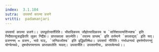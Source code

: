 ```yaml
---
index:  3.1.104
sutra:  उपसर्या काल्या प्रजने
vritti:  padamanjari
---
```


	उपसर्या काल्या प्रजने।। उपपूर्वात्सर्त्तेरिति। भौवादिकस्य जौहोत्यादिकस्य च `सर्त्तिशास्त्यर्त्तिभ्यश्च` इति निर्देशात्सूत्राद्वहिरपि लुका निर्द्देशः। प्राप्तकाला काल्येति। `तदस्य प्राप्तम्` इति वर्त्तमाने `कालाद्यत्` इति यत्। प्रजननम् = प्रजनः, भावे घञ्, `जनिवध्योश्च` इति वृद्धिप्रतिषेधः। उपसर्या गौरिति। गर्भाधानार्थ वृषभेणोपगन्तुं योग्येत्यर्थः, वृषभोपगमनस्य प्राप्तकालेति यावत्। उपसार्येति। उपसरणीया, प्राप्तव्येत्यर्थः।।
